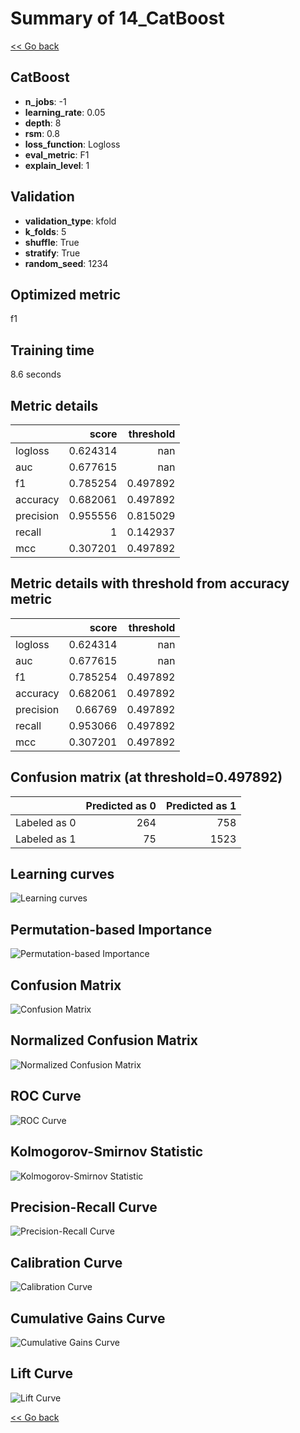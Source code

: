# Summary of 14_CatBoost

[<< Go back](../README.md)


## CatBoost
- **n_jobs**: -1
- **learning_rate**: 0.05
- **depth**: 8
- **rsm**: 0.8
- **loss_function**: Logloss
- **eval_metric**: F1
- **explain_level**: 1

## Validation
 - **validation_type**: kfold
 - **k_folds**: 5
 - **shuffle**: True
 - **stratify**: True
 - **random_seed**: 1234

## Optimized metric
f1

## Training time

8.6 seconds

## Metric details
|           |    score |   threshold |
|:----------|---------:|------------:|
| logloss   | 0.624314 |  nan        |
| auc       | 0.677615 |  nan        |
| f1        | 0.785254 |    0.497892 |
| accuracy  | 0.682061 |    0.497892 |
| precision | 0.955556 |    0.815029 |
| recall    | 1        |    0.142937 |
| mcc       | 0.307201 |    0.497892 |


## Metric details with threshold from accuracy metric
|           |    score |   threshold |
|:----------|---------:|------------:|
| logloss   | 0.624314 |  nan        |
| auc       | 0.677615 |  nan        |
| f1        | 0.785254 |    0.497892 |
| accuracy  | 0.682061 |    0.497892 |
| precision | 0.66769  |    0.497892 |
| recall    | 0.953066 |    0.497892 |
| mcc       | 0.307201 |    0.497892 |


## Confusion matrix (at threshold=0.497892)
|              |   Predicted as 0 |   Predicted as 1 |
|:-------------|-----------------:|-----------------:|
| Labeled as 0 |              264 |              758 |
| Labeled as 1 |               75 |             1523 |

## Learning curves
![Learning curves](learning_curves.png)

## Permutation-based Importance
![Permutation-based Importance](permutation_importance.png)
## Confusion Matrix

![Confusion Matrix](confusion_matrix.png)


## Normalized Confusion Matrix

![Normalized Confusion Matrix](confusion_matrix_normalized.png)


## ROC Curve

![ROC Curve](roc_curve.png)


## Kolmogorov-Smirnov Statistic

![Kolmogorov-Smirnov Statistic](ks_statistic.png)


## Precision-Recall Curve

![Precision-Recall Curve](precision_recall_curve.png)


## Calibration Curve

![Calibration Curve](calibration_curve_curve.png)


## Cumulative Gains Curve

![Cumulative Gains Curve](cumulative_gains_curve.png)


## Lift Curve

![Lift Curve](lift_curve.png)



[<< Go back](../README.md)

